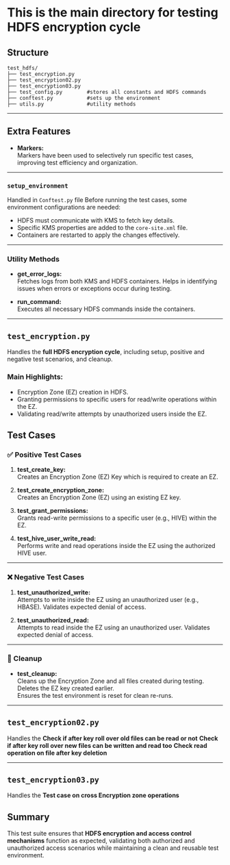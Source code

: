 # This is the main directory for testing HDFS encryption cycle 

## Structure
```
test_hdfs/
├── test_encryption.py
├── test_encryption02.py  
├── test_encryption03.py
├── test_config.py        #stores all constants and HDFS commands
├── conftest.py           #sets up the environment
├── utils.py              #utility methods

```

---

## Extra Features

- **Markers:**  
  Markers have been used to selectively run specific test cases, improving test efficiency and organization.

---

### `setup_environment`

Handled in `Conftest.py` file
Before running the test cases, some environment configurations are needed:
- HDFS must communicate with KMS to fetch key details.
- Specific KMS properties are added to the `core-site.xml` file.
- Containers are restarted to apply the changes effectively.

---

### Utility Methods

- **get_error_logs:**  
  Fetches logs from both KMS and HDFS containers. Helps in identifying issues when errors or exceptions occur during testing.

- **run_command:**  
  Executes all necessary HDFS commands inside the containers.

---

## `test_encryption.py`

Handles the **full HDFS encryption cycle**, including setup, positive and negative test scenarios, and cleanup.

### Main Highlights:
- Encryption Zone (EZ) creation in HDFS.
- Granting permissions to specific users for read/write operations within the EZ.
- Validating read/write attempts by unauthorized users inside the EZ.


## Test Cases

### ✅ Positive Test Cases

1. **test_create_key:**  
   Creates an Encryption Zone (EZ) Key which is required to create an EZ.
   
2. **test_create_encryption_zone:**  
   Creates an Encryption Zone (EZ) using an existing EZ key.

3. **test_grant_permissions:**  
   Grants read-write permissions to a specific user (e.g., HIVE) within the EZ.

4. **test_hive_user_write_read:**  
   Performs write and read operations inside the EZ using the authorized HIVE user.

---

### ❌ Negative Test Cases

1. **test_unauthorized_write:**  
   Attempts to write inside the EZ using an unauthorized user (e.g., HBASE). Validates expected denial of access.

2. **test_unauthorized_read:**  
   Attempts to read inside the EZ using an unauthorized user. Validates expected denial of access.

---

### 🧹 Cleanup

- **test_cleanup:**  
  Cleans up the Encryption Zone and all files created during testing.
  Deletes the EZ key created earlier.  
  Ensures the test environment is reset for clean re-runs.

---

## `test_encryption02.py`

Handles the **Check if after key roll over old files can be read or not**
            **Check if after key roll over new files can be written and read too**
            **Check read operation on file after key deletion**
         
---

## `test_encryption03.py`

Handles the **Test case on cross Encryption zone operations**



## Summary

This test suite ensures that **HDFS encryption and access control mechanisms** function as expected, validating both authorized and unauthorized access scenarios while maintaining a clean and reusable test environment.
